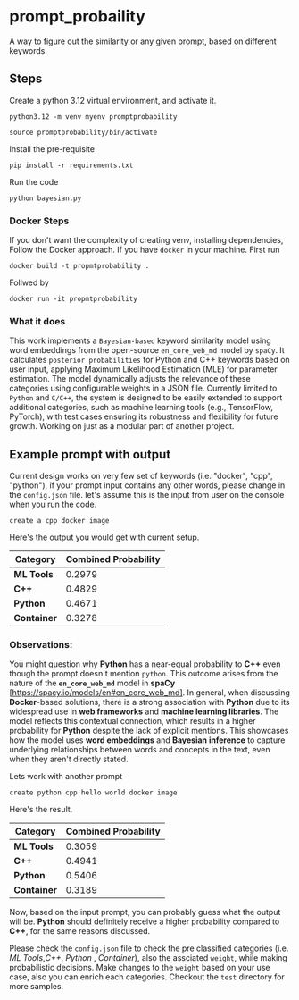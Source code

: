 # prompt_probaility
A way to figure out the similarity or any given prompt, based on different keywords.

## Steps
Create a python 3.12 virtual environment, and activate it.
```
python3.12 -m venv myenv promptprobability

source promptprobability/bin/activate
```


Install the pre-requisite
```
pip install -r requirements.txt
```

Run the code 

```
python bayesian.py
```
### Docker Steps
If you don't want the complexity of creating venv, installing dependencies, Follow the Docker approach. If you have `docker` in your machine. First run

```
docker build -t propmtprobability .
```
Follwed by 
```
docker run -it propmtprobability
```
### What it does
This work implements a `Bayesian-based` keyword similarity model using word embeddings from the open-source `en_core_web_md` model by `spaCy`. It calculates `posterior probabilities` for Python and C++ keywords based on user input, applying Maximum Likelihood Estimation (MLE) for parameter estimation. The model dynamically adjusts the relevance of these categories using configurable weights in a JSON file. Currently limited to `Python` and `C/C++`, the system is designed to be easily extended to support additional categories, such as machine learning tools (e.g., TensorFlow, PyTorch), with test cases ensuring its robustness and flexibility for future growth. Working on just as a modular part of another project.

## Example prompt with output
Current design works on very few set of keywords (i.e. "docker", "cpp", "python"), if your prompt input contains any other words, please change in the `config.json` file.
let's assume this is the input from user on the console when you run the code.
```
create a cpp docker image
```
Here's the output you would get with current setup.

| **Category**   | **Combined Probability** |
|----------------|--------------------------|
| **ML Tools**   | 0.2979                   |
| **C++**        | 0.4829                   |
| **Python**     | 0.4671                   |
| **Container**  | 0.3278                   |

### Observations:
You might question why **Python** has a near-equal probability to **C++** even though the prompt doesn't mention `python`. This outcome arises from the nature of the **`en_core_web_md`** model in **spaCy** [https://spacy.io/models/en#en_core_web_md]. In general, when discussing **Docker**-based solutions, there is a strong association with **Python** due to its widespread use in **web frameworks** and **machine learning libraries**.
The model reflects this contextual connection, which results in a higher probability for **Python** despite the lack of explicit mentions. This showcases how the model uses **word embeddings** and **Bayesian inference** to capture underlying relationships between words and concepts in the text, even when they aren't directly stated.

Lets work with another prompt
```
create python cpp hello world docker image
```
Here's the result.

| **Category**   | **Combined Probability** |
|----------------|--------------------------|
| **ML Tools**   | 0.3059                  |
| **C++**        | 0.4941                  |
| **Python**     | 0.5406                  |
| **Container**  | 0.3189                  |

Now, based on the input prompt, you can probably guess what the output will be. **Python** should definitely receive a higher probability compared to **C++**, for the same reasons discussed.

Please check the `config.json` file to check the pre classified categories (i.e. *ML Tools*,*C++*, *Python* , *Container*), also the assciated `weight`, while making probabilistic decisions. Make changes to the `weight` based on your use case, also you can enrich each categories. Checkout the `test` directory for more samples.  



